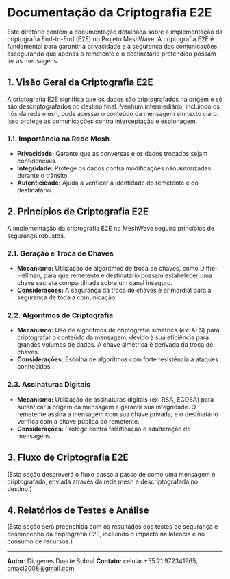 # Documentação da Criptografia E2E

Este diretório contém a documentação detalhada sobre a implementação da criptografia End-to-End (E2E) no Projeto MeshWave. A criptografia E2E é fundamental para garantir a privacidade e a segurança das comunicações, assegurando que apenas o remetente e o destinatário pretendido possam ler as mensagens.

## 1. Visão Geral da Criptografia E2E

A criptografia E2E significa que os dados são criptografados na origem e só são descriptografados no destino final. Nenhum intermediário, incluindo os nós da rede mesh, pode acessar o conteúdo da mensagem em texto claro. Isso protege as comunicações contra interceptação e espionagem.

### 1.1. Importância na Rede Mesh

*   **Privacidade:** Garante que as conversas e os dados trocados sejam confidenciais.
*   **Integridade:** Protege os dados contra modificações não autorizadas durante o trânsito.
*   **Autenticidade:** Ajuda a verificar a identidade do remetente e do destinatário.

## 2. Princípios de Criptografia E2E

A implementação da criptografia E2E no MeshWave seguirá princípios de segurança robustos.

### 2.1. Geração e Troca de Chaves

*   **Mecanismo:** Utilização de algoritmos de troca de chaves, como Diffie-Hellman, para que remetente e destinatário possam estabelecer uma chave secreta compartilhada sobre um canal inseguro.
*   **Considerações:** A segurança da troca de chaves é primordial para a segurança de toda a comunicação.

### 2.2. Algoritmos de Criptografia

*   **Mecanismo:** Uso de algoritmos de criptografia simétrica (ex: AES) para criptografar o conteúdo da mensagem, devido à sua eficiência para grandes volumes de dados. A chave simétrica é derivada da troca de chaves.
*   **Considerações:** Escolha de algoritmos com forte resistência a ataques conhecidos.

### 2.3. Assinaturas Digitais

*   **Mecanismo:** Utilização de assinaturas digitais (ex: RSA, ECDSA) para autenticar a origem da mensagem e garantir sua integridade. O remetente assina a mensagem com sua chave privada, e o destinatário verifica com a chave pública do remetente.
*   **Considerações:** Protege contra falsificação e adulteração de mensagens.

## 3. Fluxo de Criptografia E2E

(Esta seção descreverá o fluxo passo a passo de como uma mensagem é criptografada, enviada através da rede mesh e descriptografada no destino.)

## 4. Relatórios de Testes e Análise

(Esta seção será preenchida com os resultados dos testes de segurança e desempenho da criptografia E2E, incluindo o impacto na latência e no consumo de recursos.)

---

**Autor:** Diogenes Duarte Sobral
**Contato:** celular +55 21 972341965, omaci2008@gmail.com


